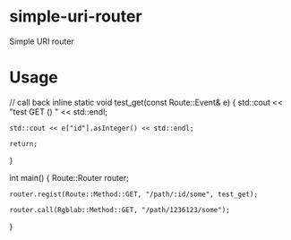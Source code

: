 # simple-uri-router
Simple URI router


# Usage

// call back
inline static void test_get(const Route::Event& e)
{
    std::cout << "test GET () " << std::endl;

    std::cout << e["id"].asInteger() << std::endl;

    return;
}

int main()
{
    Route::Router router;

    router.regist(Route::Method::GET, "/path/:id/some", test_get);
    
    router.call(Rgblab::Method::GET, "/path/1236123/some");
}

